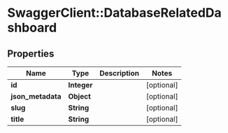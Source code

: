 # SwaggerClient::DatabaseRelatedDashboard

## Properties
Name | Type | Description | Notes
------------ | ------------- | ------------- | -------------
**id** | **Integer** |  | [optional] 
**json_metadata** | **Object** |  | [optional] 
**slug** | **String** |  | [optional] 
**title** | **String** |  | [optional] 

